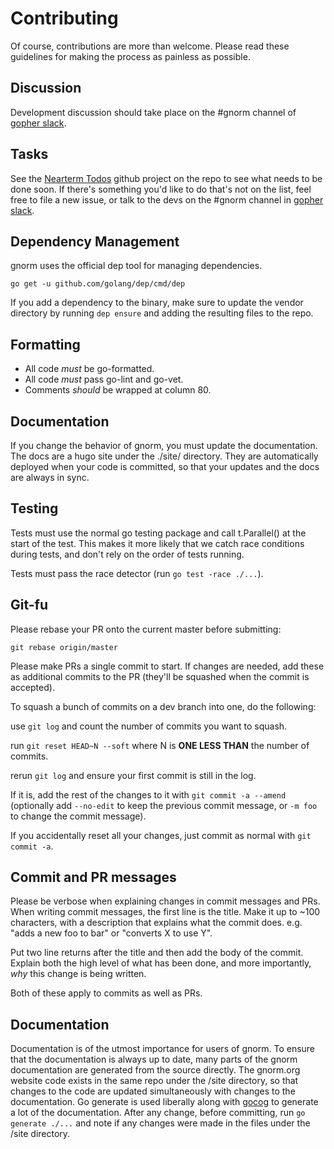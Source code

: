 # Contributing

Of course, contributions are more than welcome. Please read these guidelines for making the process as painless as possible.

## Discussion

Development discussion should take place on the #gnorm channel of [gopher
slack](https://gophers.slack.com/).

## Tasks

See the [Nearterm Todos](https://github.com/gnormal/gnorm/projects/1) github
project on the repo to see what needs to be done soon.  If there's something
you'd like to do that's not on the list, feel free to file a new issue, or talk
to the devs on the #gnorm channel in [gopher slack](https://gophers.slack.com/).

## Dependency Management

gnorm uses the official dep tool for managing dependencies.

`go get -u github.com/golang/dep/cmd/dep`

If you add a dependency to the binary, make sure to update the vendor directory by running `dep ensure` and adding the resulting files to the repo.

## Formatting

- All code *must* be go-formatted.
- All code *must* pass go-lint and go-vet.
- Comments *should* be wrapped at column 80.

## Documentation

If you change the behavior of gnorm, you must update the documentation.  The
docs are a hugo site under the ./site/ directory.  They are automatically
deployed when your code is committed, so that your updates and the docs are
always in sync.

## Testing

Tests must use the normal go testing package and call t.Parallel() at the start
of the test.  This makes it more likely that we catch race conditions during
tests, and don't rely on the order of tests running.

Tests must pass the race detector (run `go test -race ./...`).

## Git-fu

Please rebase your PR onto the current master before submitting:

`git rebase origin/master`

Please make PRs a single commit to start.  If changes are needed, add these as additional commits to the PR (they'll be squashed when the commit is accepted).

To squash a bunch of commits on a dev branch into one, do the following:

use `git log` and count the number of commits you want to squash.

run `git reset HEAD~N --soft` where N is __ONE LESS THAN__ the number of commits.

rerun `git log` and ensure your first commit is still in the log.  

If it is, add the rest of the changes to it with `git commit -a --amend` (optionally add `--no-edit` to keep the previous commit message, or `-m foo` to change the commit message).

If you accidentally reset all your changes, just commit as normal with `git
commit -a`.

## Commit and PR messages

Please be verbose when explaining changes in commit messages and PRs.  When writing commit messages, the first line is the title.  Make it up to ~100 characters, with a description that explains what the commit does. e.g. "adds a new foo to bar" or "converts X to use Y".

Put two line returns after the title and then add the body of the commit.  Explain both the high level of what has been done, and more importantly, *why* this change is being written.

Both of these apply to commits as well as PRs.

## Documentation

Documentation is of the utmost importance for users of gnorm. To ensure that the documentation is always up to date, many parts of the gnorm documentation are generated from the source directly.  The gnorm.org website code exists in the same repo under the /site directory, so that changes to the code are updated simultaneously with changes to the documentation.  Go generate is used liberally along with [gocog](https://github.com/natefinch/gocog) to generate a lot of the documentation.  After any change, before committing, run `go generate ./...` and note if any changes were made in the files under the /site directory.

